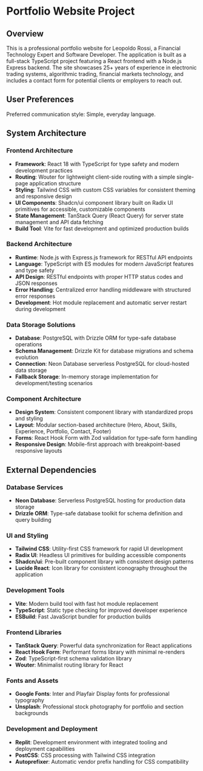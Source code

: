 # Portfolio Website Project

## Overview

This is a professional portfolio website for Leopoldo Rossi, a Financial Technology Expert and Software Developer. The application is built as a full-stack TypeScript project featuring a React frontend with a Node.js Express backend. The site showcases 25+ years of experience in electronic trading systems, algorithmic trading, financial markets technology, and includes a contact form for potential clients or employers to reach out.

## User Preferences

Preferred communication style: Simple, everyday language.

## System Architecture

### Frontend Architecture
- **Framework**: React 18 with TypeScript for type safety and modern development practices
- **Routing**: Wouter for lightweight client-side routing with a simple single-page application structure
- **Styling**: Tailwind CSS with custom CSS variables for consistent theming and responsive design
- **UI Components**: Shadcn/ui component library built on Radix UI primitives for accessible, customizable components
- **State Management**: TanStack Query (React Query) for server state management and API data fetching
- **Build Tool**: Vite for fast development and optimized production builds

### Backend Architecture
- **Runtime**: Node.js with Express.js framework for RESTful API endpoints
- **Language**: TypeScript with ES modules for modern JavaScript features and type safety
- **API Design**: RESTful endpoints with proper HTTP status codes and JSON responses
- **Error Handling**: Centralized error handling middleware with structured error responses
- **Development**: Hot module replacement and automatic server restart during development

### Data Storage Solutions
- **Database**: PostgreSQL with Drizzle ORM for type-safe database operations
- **Schema Management**: Drizzle Kit for database migrations and schema evolution
- **Connection**: Neon Database serverless PostgreSQL for cloud-hosted data storage
- **Fallback Storage**: In-memory storage implementation for development/testing scenarios

### Component Architecture
- **Design System**: Consistent component library with standardized props and styling
- **Layout**: Modular section-based architecture (Hero, About, Skills, Experience, Portfolio, Contact, Footer)
- **Forms**: React Hook Form with Zod validation for type-safe form handling
- **Responsive Design**: Mobile-first approach with breakpoint-based responsive layouts

## External Dependencies

### Database Services
- **Neon Database**: Serverless PostgreSQL hosting for production data storage
- **Drizzle ORM**: Type-safe database toolkit for schema definition and query building

### UI and Styling
- **Tailwind CSS**: Utility-first CSS framework for rapid UI development
- **Radix UI**: Headless UI primitives for building accessible components
- **Shadcn/ui**: Pre-built component library with consistent design patterns
- **Lucide React**: Icon library for consistent iconography throughout the application

### Development Tools
- **Vite**: Modern build tool with fast hot module replacement
- **TypeScript**: Static type checking for improved developer experience
- **ESBuild**: Fast JavaScript bundler for production builds

### Frontend Libraries
- **TanStack Query**: Powerful data synchronization for React applications
- **React Hook Form**: Performant forms library with minimal re-renders
- **Zod**: TypeScript-first schema validation library
- **Wouter**: Minimalist routing library for React

### Fonts and Assets
- **Google Fonts**: Inter and Playfair Display fonts for professional typography
- **Unsplash**: Professional stock photography for portfolio and section backgrounds

### Development and Deployment
- **Replit**: Development environment with integrated tooling and deployment capabilities
- **PostCSS**: CSS processing with Tailwind CSS integration
- **Autoprefixer**: Automatic vendor prefix handling for CSS compatibility